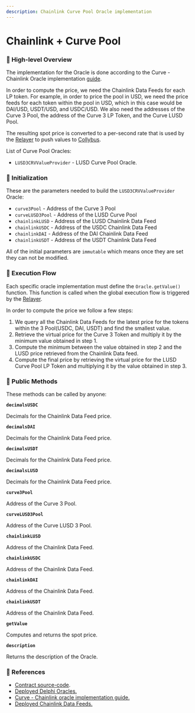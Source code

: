 ```yaml
---
description: Chainlink Curve Pool Oracle implementation
---
```


# Chainlink + Curve Pool

### 🔎 High-level Overview

The implementation for the Oracle is done according to the Curve - Chainlink Oracle implementation [guide](https://news.curve.fi/chainlink-oracles-and-curve-pools/).&#x20;

In order to compute the price, we need the Chainlink Data Feeds for each LP token. For example, in order to price the pool in USD, we need the price feeds for each token within the pool in USD, which in this case would be DAI/USD, USDT/USD, and USDC/USD. We also need the addresses of the Curve 3 Pool, the address of the Curve 3 LP Token, and the Curve LUSD Pool.

The resulting spot price is converted to a per-second rate that is used by the [Relayer](../../relayer.md) to push values to [Collybus](../../../fiat/).

List of Curve Pool Oracles:

* `LUSD3CRVValueProvider` - LUSD Curve Pool Oracle.

### 🐣 Initialization

These are the parameters needed to build the `LUSD3CRVValueProvider` Oracle:

* `curve3Pool` - Address of the Curve 3 Pool
* `curveLUSD3Pool` - Address of the LUSD Curve Pool
* `chainlinkLUSD` - Address of the LUSD Chainlink Data Feed
* `chainlinkUSDC` - Address of the USDC Chainlink Data Feed
* `chainlinkDAI` - Address of the DAI Chainlink Data Feed
* `chainlinkUSDT` -  Address of the USDT Chainlink Data Feed

All of the initial parameters are `immutable` which means once they are set they can not be modified.

### 🌈 Execution Flow

Each specific oracle implementation must define the `Oracle.getValue()` function. This function is called when the global execution flow is triggered by the [Relayer](../../relayer.md). &#x20;

In order to compute the price we follow a few steps:

1. We query all the Chainlink Data Feeds for the latest price for the tokens within the 3 Pool(USDC, DAI, USDT) and find the smallest value.
2. Retrieve the virtual price for the Curve 3 Token and multiply it by the minimum value obtained in step 1.
3. Compute the minimum between the value obtained in step 2 and the LUSD price retrieved from the Chainlink Data feed.
4. Compute the final price by retrieving the virtual price for the LUSD Curve Pool LP Token and multiplying it by the value obtained in step 3.

### 📑 Public Methods

These methods can be called by anyone:

**`decimalsUSDC`**&#x20;

Decimals for the Chainlink Data Feed price.

**`decimalsDAI`**

Decimals for the Chainlink Data Feed price.

**`decimalsUSDT`**

Decimals for the Chainlink Data Feed price.

**`decimalsLUSD`**

Decimals for the Chainlink Data Feed price.

**`curve3Pool`**

Address of the Curve 3 Pool.

**`curveLUSD3Pool`**

Address of the Curve LUSD 3 Pool.

**`chainlinkLUSD`**

Address of the Chainlink Data Feed.

**`chainlinkUSDC`**

Address of the Chainlink Data Feed.

**`chainlinkDAI`**

Address of the Chainlink Data Feed.

**`chainlinkUSDT`**

Address of the Chainlink Data Feed.

**`getValue`**

Computes and returns the spot price.

**`description`**

Returns the description of the Oracle.

### 📘 References

* [Contract source-code](https://github.com/fiatdao/delphi/blob/26c91838d287a27e494c75a834fbafef303c090d/src/oracle\_implementations/spot\_price/Chainlink/LUSD3CRV/LUSD3CRVValueProvider.sol).
* [Deployed Delphi Oracles.](https://github.com/fiatdao/changelog/tree/0693456e1938288734b79a24e9ac3be4a0ef6661/deployment)
* [Curve - Chainlink oracle implementation guide.](https://news.curve.fi/chainlink-oracles-and-curve-pools/)
* [Deployed Chainlink Data Feeds.](https://docs.chain.link/docs/ethereum-addresses/)
